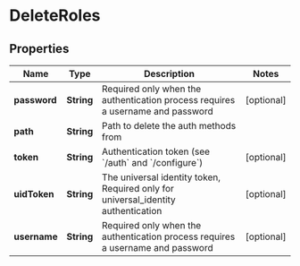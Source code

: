

# DeleteRoles

## Properties

Name | Type | Description | Notes
------------ | ------------- | ------------- | -------------
**password** | **String** | Required only when the authentication process requires a username and password |  [optional]
**path** | **String** | Path to delete the auth methods from | 
**token** | **String** | Authentication token (see &#x60;/auth&#x60; and &#x60;/configure&#x60;) |  [optional]
**uidToken** | **String** | The universal identity token, Required only for universal_identity authentication |  [optional]
**username** | **String** | Required only when the authentication process requires a username and password |  [optional]



